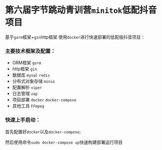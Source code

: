 #  第六届字节跳动青训营`minitok`低配抖音项目

基于`gorm`框架+`gin`http框架 使用`docker`进行快速部署的低配版抖音项目：

### 主要技术框架及配置：

- ORM框架 `gorm`
- http框架 `gin`
- 数据库 `mysql` `redis`
- 分布式对象存储 `minio`
- 配置解析 `viper`
- 日志管理 `zap`
- 项目部署 `docker` `docker-compose`
- 其他工具 `FFmpeg`

### 快速上手启动：

首先配置好`docker`以及`docker-compose`;

然后使用命令`sudo docker-compose up`快速构建部署运行项目

